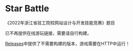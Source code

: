 # Star Battle

《2022年浙江省技工院校网站设计与开发技能竞赛》题目

已不再提供在线游玩链接，需要请自行构建。

[Releases](https://github.com/chiyukikana/star-battle/releases/)中提供了不需要构建的版本，游戏需要在HTTP中运行！

